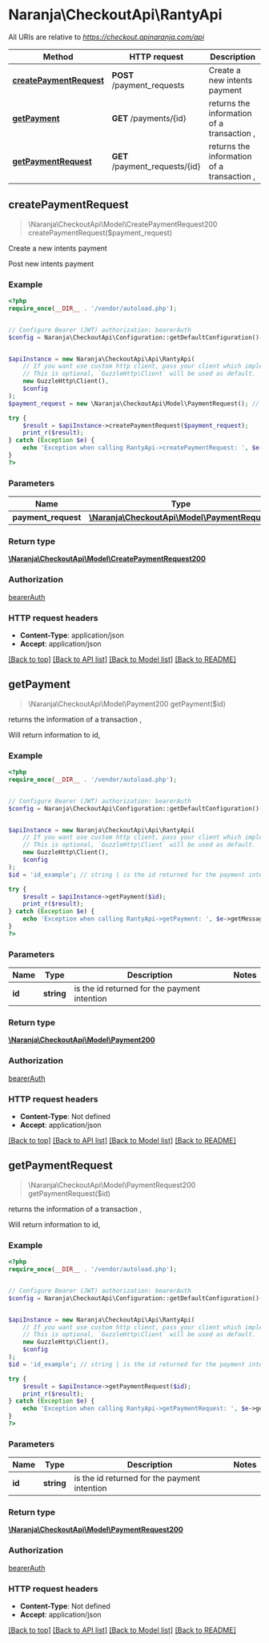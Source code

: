 # Naranja\CheckoutApi\RantyApi

All URIs are relative to *https://checkout.apinaranja.com/api*

Method | HTTP request | Description
------------- | ------------- | -------------
[**createPaymentRequest**](RantyApi.md#createPaymentRequest) | **POST** /payment_requests | Create a new intents payment
[**getPayment**](RantyApi.md#getPayment) | **GET** /payments/{id} | returns the information of a transaction ,
[**getPaymentRequest**](RantyApi.md#getPaymentRequest) | **GET** /payment_requests/{id} | returns the information of a transaction ,



## createPaymentRequest

> \Naranja\CheckoutApi\Model\CreatePaymentRequest200 createPaymentRequest($payment_request)

Create a new intents payment

Post new intents payment

### Example

```php
<?php
require_once(__DIR__ . '/vendor/autoload.php');


// Configure Bearer (JWT) authorization: bearerAuth
$config = Naranja\CheckoutApi\Configuration::getDefaultConfiguration()->setAccessToken('YOUR_ACCESS_TOKEN');


$apiInstance = new Naranja\CheckoutApi\Api\RantyApi(
    // If you want use custom http client, pass your client which implements `GuzzleHttp\ClientInterface`.
    // This is optional, `GuzzleHttp\Client` will be used as default.
    new GuzzleHttp\Client(),
    $config
);
$payment_request = new \Naranja\CheckoutApi\Model\PaymentRequest(); // \Naranja\CheckoutApi\Model\PaymentRequest | 

try {
    $result = $apiInstance->createPaymentRequest($payment_request);
    print_r($result);
} catch (Exception $e) {
    echo 'Exception when calling RantyApi->createPaymentRequest: ', $e->getMessage(), PHP_EOL;
}
?>
```

### Parameters


Name | Type | Description  | Notes
------------- | ------------- | ------------- | -------------
 **payment_request** | [**\Naranja\CheckoutApi\Model\PaymentRequest**](../Model/PaymentRequest.md)|  |

### Return type

[**\Naranja\CheckoutApi\Model\CreatePaymentRequest200**](../Model/CreatePaymentRequest200.md)

### Authorization

[bearerAuth](../../README.md#bearerAuth)

### HTTP request headers

- **Content-Type**: application/json
- **Accept**: application/json

[[Back to top]](#) [[Back to API list]](../../README.md#documentation-for-api-endpoints)
[[Back to Model list]](../../README.md#documentation-for-models)
[[Back to README]](../../README.md)


## getPayment

> \Naranja\CheckoutApi\Model\Payment200 getPayment($id)

returns the information of a transaction ,

Will return information to id,

### Example

```php
<?php
require_once(__DIR__ . '/vendor/autoload.php');


// Configure Bearer (JWT) authorization: bearerAuth
$config = Naranja\CheckoutApi\Configuration::getDefaultConfiguration()->setAccessToken('YOUR_ACCESS_TOKEN');


$apiInstance = new Naranja\CheckoutApi\Api\RantyApi(
    // If you want use custom http client, pass your client which implements `GuzzleHttp\ClientInterface`.
    // This is optional, `GuzzleHttp\Client` will be used as default.
    new GuzzleHttp\Client(),
    $config
);
$id = 'id_example'; // string | is the id returned for the payment intention

try {
    $result = $apiInstance->getPayment($id);
    print_r($result);
} catch (Exception $e) {
    echo 'Exception when calling RantyApi->getPayment: ', $e->getMessage(), PHP_EOL;
}
?>
```

### Parameters


Name | Type | Description  | Notes
------------- | ------------- | ------------- | -------------
 **id** | **string**| is the id returned for the payment intention |

### Return type

[**\Naranja\CheckoutApi\Model\Payment200**](../Model/Payment200.md)

### Authorization

[bearerAuth](../../README.md#bearerAuth)

### HTTP request headers

- **Content-Type**: Not defined
- **Accept**: application/json

[[Back to top]](#) [[Back to API list]](../../README.md#documentation-for-api-endpoints)
[[Back to Model list]](../../README.md#documentation-for-models)
[[Back to README]](../../README.md)


## getPaymentRequest

> \Naranja\CheckoutApi\Model\PaymentRequest200 getPaymentRequest($id)

returns the information of a transaction ,

Will return information to id,

### Example

```php
<?php
require_once(__DIR__ . '/vendor/autoload.php');


// Configure Bearer (JWT) authorization: bearerAuth
$config = Naranja\CheckoutApi\Configuration::getDefaultConfiguration()->setAccessToken('YOUR_ACCESS_TOKEN');


$apiInstance = new Naranja\CheckoutApi\Api\RantyApi(
    // If you want use custom http client, pass your client which implements `GuzzleHttp\ClientInterface`.
    // This is optional, `GuzzleHttp\Client` will be used as default.
    new GuzzleHttp\Client(),
    $config
);
$id = 'id_example'; // string | is the id returned for the payment intention

try {
    $result = $apiInstance->getPaymentRequest($id);
    print_r($result);
} catch (Exception $e) {
    echo 'Exception when calling RantyApi->getPaymentRequest: ', $e->getMessage(), PHP_EOL;
}
?>
```

### Parameters


Name | Type | Description  | Notes
------------- | ------------- | ------------- | -------------
 **id** | **string**| is the id returned for the payment intention |

### Return type

[**\Naranja\CheckoutApi\Model\PaymentRequest200**](../Model/PaymentRequest200.md)

### Authorization

[bearerAuth](../../README.md#bearerAuth)

### HTTP request headers

- **Content-Type**: Not defined
- **Accept**: application/json

[[Back to top]](#) [[Back to API list]](../../README.md#documentation-for-api-endpoints)
[[Back to Model list]](../../README.md#documentation-for-models)
[[Back to README]](../../README.md)

